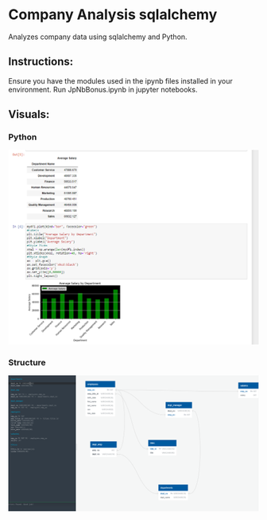 # Company Analysis sqlalchemy
Analyzes company data using sqlalchemy and Python.

## Instructions:
Ensure you have the modules used in the ipynb files installed in your environment. Run JpNbBonus.ipynb in jupyter notebooks.

## Visuals:

### Python
![](images/CompanyAnalysisExample.png)

### Structure
![](images/erdSQL.png)
